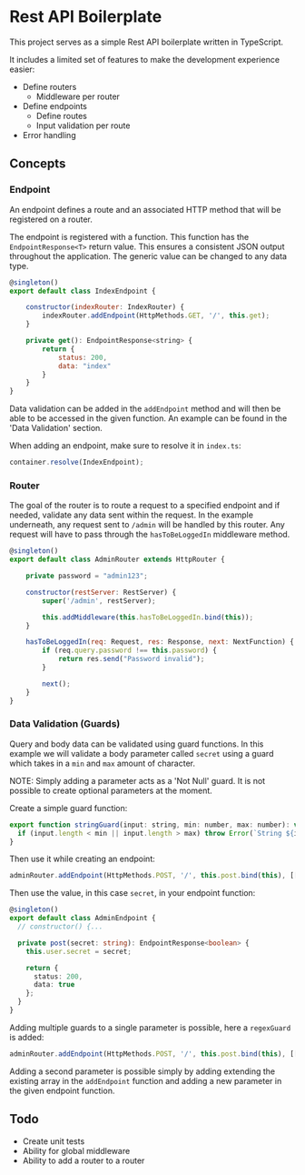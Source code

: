 # Rest API Boilerplate

This project serves as a simple Rest API boilerplate written in TypeScript.

It includes a limited set of features to make the development experience easier:

- Define routers
  - Middleware per router
- Define endpoints
  - Define routes
  - Input validation per route
- Error handling

## Concepts

### Endpoint

An endpoint defines a route and an associated HTTP method that will be registered on a router.

The endpoint is registered with a function. This function has the `EndpointResponse<T>` return value.
This ensures a consistent JSON output throughout the application. The generic value can be changed to any data type.

```javascript
@singleton()
export default class IndexEndpoint {

    constructor(indexRouter: IndexRouter) {
        indexRouter.addEndpoint(HttpMethods.GET, '/', this.get);
    }

    private get(): EndpointResponse<string> {
        return {
            status: 200,
            data: "index"
        }
    }
}
```

Data validation can be added in the `addEndpoint` method and will then be able to be accessed in the given function. An example can be found in the 'Data Validation' section.

When adding an endpoint, make sure to resolve it in `index.ts`:

```javascript
container.resolve(IndexEndpoint);
```

### Router

The goal of the router is to route a request to a specified endpoint and if needed, validate any data sent within the request.
In the example underneath, any request sent to `/admin` will be handled by this router. Any request will have to pass through the `hasToBeLoggedIn` middleware method.

```javascript
@singleton()
export default class AdminRouter extends HttpRouter {

    private password = "admin123";

    constructor(restServer: RestServer) {
        super('/admin', restServer);

        this.addMiddleware(this.hasToBeLoggedIn.bind(this));
    }

    hasToBeLoggedIn(req: Request, res: Response, next: NextFunction) {
        if (req.query.password !== this.password) {
            return res.send("Password invalid");
        }

        next();
    }
}
```

### Data Validation (Guards)

Query and body data can be validated using guard functions.
In this example we will validate a body parameter called `secret` using a guard which takes in a `min` and `max` amount of character.

NOTE: Simply adding a parameter acts as a 'Not Null' guard. It is not possible to create optional parameters at the moment.

Create a simple guard function:

```javascript
export function stringGuard(input: string, min: number, max: number): void {
  if (input.length < min || input.length > max) throw Error(`String ${input} is lower than min value ${min} or exceeds max value ${max}`);
}
```

Then use it while creating an endpoint:

```javascript
adminRouter.addEndpoint(HttpMethods.POST, '/', this.post.bind(this), [[ParamTypes.BODY, 'secret', [stringGuard, 4, 32]]]);
```

Then use the value, in this case `secret`, in your endpoint function:

```typescript
@singleton()
export default class AdminEndpoint {
  // constructor() {...

  private post(secret: string): EndpointResponse<boolean> {
    this.user.secret = secret;

    return {
      status: 200,
      data: true
    };
  }
}
```

Adding multiple guards to a single parameter is possible, here a `regexGuard` is added:

```javascript
adminRouter.addEndpoint(HttpMethods.POST, '/', this.post.bind(this), [[ParamTypes.BODY, 'secret', [stringGuard, 4, 32], [regexGuard, RegExp('^ID-')]]]);
```

Adding a second parameter is possible simply by adding extending the existing array in the `addEndpoint` function and adding a new parameter in the given endpoint function.

## Todo

- Create unit tests
- Ability for global middleware
- Ability to add a router to a router
